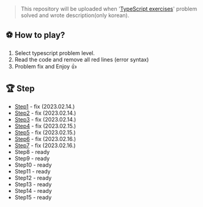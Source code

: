 > This repository will be uploaded when '[TypeScript exercises](https://typescript-exercises.github.io)' problem solved and wrote description(only korean).

## ⚽️ How to play?
1. Select typescript problem level.
2. Read the code and remove all red lines (error syntax)
3. Problem fix and Enjoy 👍

## 🏆 Step
* [Step1](/src/step1/) - fix (2023.02.14.)
* [Step2](/src/step2/) - fix (2023.02.14.)
* [Step3](/src/step3/) - fix (2023.02.14.)
* [Step4](/src/step4/) - fix (2023.02.15.)
* [Step5](/src/step5/) - fix (2023.02.15.)
* [Step6](/src/step6/) - fix (2023.02.16.)
* [Step7](/src/step7/) - fix (2023.02.16.)
* Step8 - ready
* Step9 - ready
* Step10 - ready
* Step11 - ready
* Step12 - ready
* Step13 - ready
* Step14 - ready
* Step15 - ready